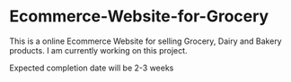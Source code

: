 # Ecommerce-Website-for-Grocery
This is a online Ecommerce Website for selling Grocery, Dairy and Bakery products. I am currently working on this project.


Expected completion date will be 2-3 weeks
